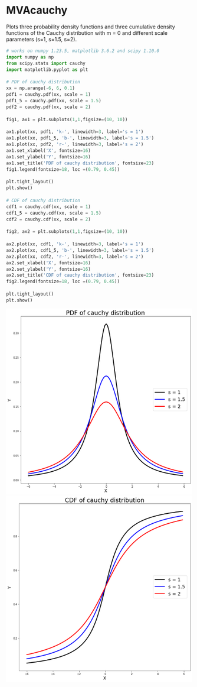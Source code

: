 # MVAcauchy
Plots three probability density functions and three cumulative density functions of
the Cauchy distribution with m = 0 and different scale parameters (s=1, s=1.5, s=2).

```python
# works on numpy 1.23.5, matplotlib 3.6.2 and scipy 1.10.0
import numpy as np
from scipy.stats import cauchy
import matplotlib.pyplot as plt

# PDF of cauchy distribution
xx = np.arange(-6, 6, 0.1)
pdf1 = cauchy.pdf(xx, scale = 1)
pdf1_5 = cauchy.pdf(xx, scale = 1.5)
pdf2 = cauchy.pdf(xx, scale = 2)

fig1, ax1 = plt.subplots(1,1,figsize=(10, 10))

ax1.plot(xx, pdf1, 'k-', linewidth=3, label='s = 1')
ax1.plot(xx, pdf1_5, 'b-', linewidth=3, label='s = 1.5')
ax1.plot(xx, pdf2, 'r-', linewidth=3, label='s = 2')
ax1.set_xlabel('X', fontsize=16)
ax1.set_ylabel('Y', fontsize=16)
ax1.set_title('PDF of cauchy distribution', fontsize=23)
fig1.legend(fontsize=18, loc =(0.79, 0.45))

plt.tight_layout()
plt.show()

# CDF of cauchy distribution
cdf1 = cauchy.cdf(xx, scale = 1)
cdf1_5 = cauchy.cdf(xx, scale = 1.5)
cdf2 = cauchy.cdf(xx, scale = 2)

fig2, ax2 = plt.subplots(1,1,figsize=(10, 10))

ax2.plot(xx, cdf1, 'k-', linewidth=3, label='s = 1')
ax2.plot(xx, cdf1_5, 'b-', linewidth=3, label='s = 1.5')
ax2.plot(xx, cdf2, 'r-', linewidth=3, label='s = 2')
ax2.set_xlabel('X', fontsize=16)
ax2.set_ylabel('Y', fontsize=16)
ax2.set_title('CDF of cauchy distribution', fontsize=23)
fig2.legend(fontsize=18, loc =(0.79, 0.45))

plt.tight_layout()
plt.show()
```
![MVAcauchy](MVAcauchy01_python.png)
![MVAcauchy](MVAcauchy02_python.png)
